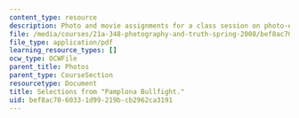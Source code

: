 ```yaml
---
content_type: resource
description: Photo and movie assignments for a class session on photo-essays and photo-ethnography.
file: /media/courses/21a-348-photography-and-truth-spring-2008/bef8ac7060331d99219bcb2962ca3191_MIT21A_348S08_pamplona.pdf
file_type: application/pdf
learning_resource_types: []
ocw_type: OCWFile
parent_title: Photos
parent_type: CourseSection
resourcetype: Document
title: Selections from "Pamplona Bullfight."
uid: bef8ac70-6033-1d99-219b-cb2962ca3191
---
```

